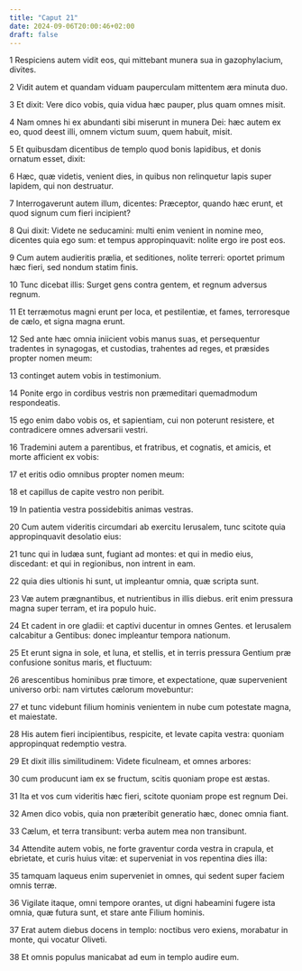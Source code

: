 ```yaml
---
title: "Caput 21"
date: 2024-09-06T20:00:46+02:00
draft: false
---
```



1 Respiciens autem vidit eos, qui mittebant munera sua in gazophylacium, divites.

2 Vidit autem et quandam viduam pauperculam mittentem æra minuta duo.

3 Et dixit: Vere dico vobis, quia vidua hæc pauper, plus quam omnes misit.

4 Nam omnes hi ex abundanti sibi miserunt in munera Dei: hæc autem ex eo, quod deest illi, omnem victum suum, quem habuit, misit.

5 Et quibusdam dicentibus de templo quod bonis lapidibus, et donis ornatum esset, dixit:

6 Hæc, quæ videtis, venient dies, in quibus non relinquetur lapis super lapidem, qui non destruatur.

7 Interrogaverunt autem illum, dicentes: Præceptor, quando hæc erunt, et quod signum cum fieri incipient?

8 Qui dixit: Videte ne seducamini: multi enim venient in nomine meo, dicentes quia ego sum: et tempus appropinquavit: nolite ergo ire post eos.

9 Cum autem audieritis prælia, et seditiones, nolite terreri: oportet primum hæc fieri, sed nondum statim finis.

10 Tunc dicebat illis: Surget gens contra gentem, et regnum adversus regnum.

11 Et terræmotus magni erunt per loca, et pestilentiæ, et fames, terroresque de cælo, et signa magna erunt.

12 Sed ante hæc omnia iniicient vobis manus suas, et persequentur tradentes in synagogas, et custodias, trahentes ad reges, et præsides propter nomen meum:

13 continget autem vobis in testimonium.

14 Ponite ergo in cordibus vestris non præmeditari quemadmodum respondeatis.

15 ego enim dabo vobis os, et sapientiam, cui non poterunt resistere, et contradicere omnes adversarii vestri.

16 Trademini autem a parentibus, et fratribus, et cognatis, et amicis, et morte afficient ex vobis:

17 et eritis odio omnibus propter nomen meum:

18 et capillus de capite vestro non peribit.

19 In patientia vestra possidebitis animas vestras.

20 Cum autem videritis circumdari ab exercitu Ierusalem, tunc scitote quia appropinquavit desolatio eius:

21 tunc qui in Iudæa sunt, fugiant ad montes: et qui in medio eius, discedant: et qui in regionibus, non intrent in eam.

22 quia dies ultionis hi sunt, ut impleantur omnia, quæ scripta sunt.

23 Væ autem prægnantibus, et nutrientibus in illis diebus. erit enim pressura magna super terram, et ira populo huic.

24 Et cadent in ore gladii: et captivi ducentur in omnes Gentes. et Ierusalem calcabitur a Gentibus: donec impleantur tempora nationum.

25 Et erunt signa in sole, et luna, et stellis, et in terris pressura Gentium præ confusione sonitus maris, et fluctuum:

26 arescentibus hominibus præ timore, et expectatione, quæ supervenient universo orbi: nam virtutes cælorum movebuntur:

27 et tunc videbunt filium hominis venientem in nube cum potestate magna, et maiestate.

28 His autem fieri incipientibus, respicite, et levate capita vestra: quoniam appropinquat redemptio vestra.

29 Et dixit illis similitudinem: Videte ficulneam, et omnes arbores:

30 cum producunt iam ex se fructum, scitis quoniam prope est æstas.

31 Ita et vos cum videritis hæc fieri, scitote quoniam prope est regnum Dei.

32 Amen dico vobis, quia non præteribit generatio hæc, donec omnia fiant.

33 Cælum, et terra transibunt: verba autem mea non transibunt.

34 Attendite autem vobis, ne forte graventur corda vestra in crapula, et ebrietate, et curis huius vitæ: et superveniat in vos repentina dies illa:

35 tamquam laqueus enim superveniet in omnes, qui sedent super faciem omnis terræ.

36 Vigilate itaque, omni tempore orantes, ut digni habeamini fugere ista omnia, quæ futura sunt, et stare ante Filium hominis.

37 Erat autem diebus docens in templo: noctibus vero exiens, morabatur in monte, qui vocatur Oliveti.

38 Et omnis populus manicabat ad eum in templo audire eum.

